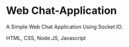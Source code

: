 # Web Chat-Application
A Simple Web Chat Application Using Socket.IO.

HTML, CSS, Node.JS, Javascript